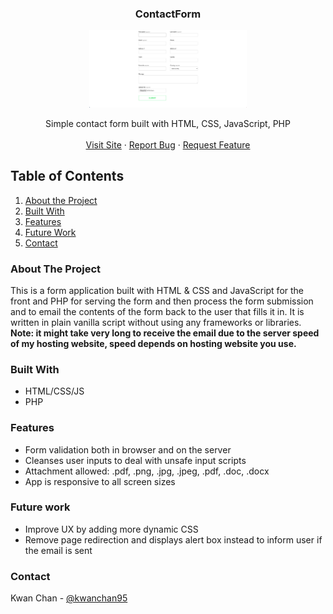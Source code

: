 <!-- PROJECT LOGO -->
<p align="center">
  <h3 align="center">ContactForm</h3>
  <p align="center">
    <a href="https://kwanchan.co/form/">
      <img src='display.png' width='50%'>
    </a>
  </p>
  <p align="center">
    Simple contact form built with HTML, CSS, JavaScript, PHP
    <br />
    <br />
    <a href="https://kwanchan.co/form/" target='#'>Visit Site</a>
    ·
    <a href="https://github.com/zcestkc/ContactForm/issues">Report Bug</a>
    ·
    <a href="https://github.com/zcestkc/ContactForm/issues">Request Feature</a>
  </p>
</p>

<!-- TABLE OF CONTENTS -->

## Table of Contents

1. [About the Project](#about-the-project)
2. [Built With](#built-with)
3. [Features](#features)
4. [Future Work](#future-work)
5. [Contact](#contact)

### About The Project

This is a form application built with HTML & CSS and JavaScript for the front and PHP for serving the form and then process the form submission and to email the contents of the form back to the user that fills it in. It is written in plain vanilla script without using any frameworks or libraries. <b>Note: it might take very long to receive the email due to the server speed of my hosting website, speed depends on hosting website you use.</b>

### Built With

- HTML/CSS/JS
- PHP

### Features

- Form validation both in browser and on the server
- Cleanses user inputs to deal with unsafe input scripts
- Attachment allowed: .pdf, .png, .jpg, .jpeg, .pdf, .doc, .docx
- App is responsive to all screen sizes

### Future work

- Improve UX by adding more dynamic CSS
- Remove page redirection and displays alert box instead to inform user if the email is sent

### Contact

Kwan Chan - [@kwanchan95](https://twitter.com/kwanchan95)
